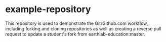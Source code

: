 # example-repository
This repository is used to demonstrate the Git/Github.com workflow, including forking and cloning repositories as well as creating a reverse pull request to update a student's fork from earthlab-education:master. 
